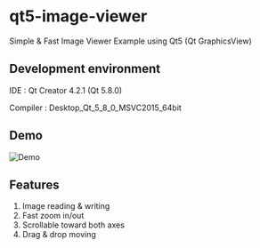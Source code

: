 # qt5-image-viewer

Simple & Fast Image Viewer Example using Qt5 (Qt GraphicsView)

## Development environment

IDE : Qt Creator 4.2.1 (Qt 5.8.0)

Compiler : Desktop_Qt_5_8_0_MSVC2015_64bit

## Demo

![Demo](demo.gif)

## Features

1. Image reading & writing
2. Fast zoom in/out
3. Scrollable toward both axes
4. Drag & drop moving
